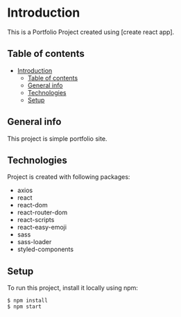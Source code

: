 # Introduction

This is a Portfolio Project created using [create react app].

## Table of contents
- [Introduction](#introduction)
  - [Table of contents](#table-of-contents)
  - [General info](#general-info)
  - [Technologies](#technologies)
  - [Setup](#setup)

## General info
This project is simple portfolio site.
	
## Technologies

Project is created with following packages:
*  axios
*  react
*  react-dom
*  react-router-dom
*  react-scripts
*  react-easy-emoji
*  sass
*  sass-loader
*  styled-components

	
## Setup
To run this project, install it locally using npm:

```
$ npm install
$ npm start
```